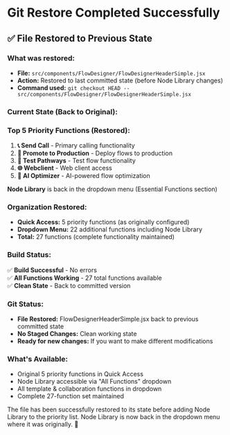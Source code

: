 # Git Restore Completed Successfully

## ✅ File Restored to Previous State

### **What was restored:**
- **File:** `src/components/FlowDesigner/FlowDesignerHeaderSimple.jsx`
- **Action:** Restored to last committed state (before Node Library changes)
- **Command used:** `git checkout HEAD -- src/components/FlowDesigner/FlowDesignerHeaderSimple.jsx`

### **Current State (Back to Original):**

### **Top 5 Priority Functions (Restored):**
1. **📞 Send Call** - Primary calling functionality
2. **🚀 Promote to Production** - Deploy flows to production  
3. **🧪 Test Pathways** - Test flow functionality
4. **🌐 Webclient** - Web client access
5. **🧠 AI Optimizer** - AI-powered flow optimization

**Node Library** is back in the dropdown menu (Essential Functions section)

### **Organization Restored:**
- **Quick Access:** 5 priority functions (as originally configured)
- **Dropdown Menu:** 22 additional functions including Node Library
- **Total:** 27 functions (complete functionality maintained)

### **Build Status:**
✅ **Build Successful** - No errors  
✅ **All Functions Working** - 27 total functions available  
✅ **Clean State** - Back to committed version  

### **Git Status:**
- **File Restored:** FlowDesignerHeaderSimple.jsx back to previous committed state
- **No Staged Changes:** Clean working state
- **Ready for new changes:** If you want to make different modifications

### **What's Available:**
- Original 5 priority functions in Quick Access
- Node Library accessible via "All Functions" dropdown
- All template & collaboration functions in dropdown
- Complete 27-function set maintained

The file has been successfully restored to its state before adding Node Library to the priority list. Node Library is now back in the dropdown menu where it was originally. 🔄
